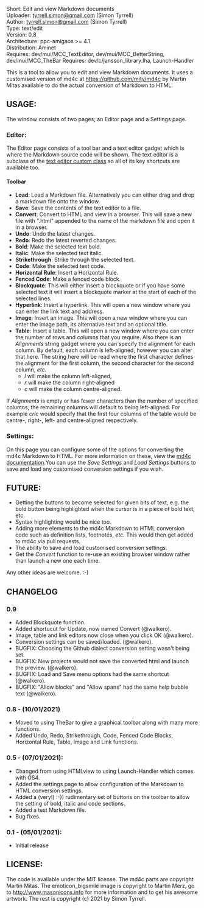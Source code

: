 Short:        Edit and view Markdown documents  
Uploader:     tyrrell.simon@gmail.com (Simon Tyrrell)  
Author:       tyrrell.simon@gmail.com (Simon Tyrrell)  
Type:         text/edit  
Version:      0.8  
Architecture: ppc-amigaos >= 4.1  
Distribution: Aminet  
Requires: dev/mui/MCC_TextEditor, dev/mui/MCC_BetterString, dev/mui/MCC_TheBar
Requires: dev/c/jansson_library.lha, Launch-Handler  

This is a tool to allow you to edit and view Markdown documents. It uses a 
customised version of md4c at https://github.com/mity/md4c by Martin Mitas 
available to do the actual conversion of Markdown to HTML.

## USAGE:

The window consists of two pages; an Editor page and a Settings page.

### Editor:

The Editor page consists of a tool bar and a text editor gadget which is where
 the Markdown source code will be shown. The text editor is a subclass of the 
 [text editor custom class](https://github.com/amiga-mui/texteditor) so all of 
 its key shortcuts are available too.

#### Toolbar

 * **Load**: Load a Markdown file. Alternatively you can either drag and drop 
 a markdown file onto the window.
 * **Save**: Save the contents of the text editor to a file.
 * **Convert**: Convert to HTML and view in a browser. This will save a new 
 file with ".html" appended to the name of the markdown file and open it in a 
 browser.
 * **Undo**: Undo the latest changes.
 * **Redo**: Redo the latest reverted changes.
 * **Bold**: Make the selected text bold.
 * **Italic**: Make the selected text italic.
 * **Strikethrough**: Strike through the selected text.
 * **Code**: Make the selected text code.
 * **Horizontal Rule**: Insert a Horizontal Rule.
 * **Fenced Code**: Make a fenced code block.
 * **Blockquote**: This will either insert a blockquote or if you have some 
 selected text it will insert a blockquote marker at the start of each of the 
 selected lines.
 * **Hyperlink**: Insert a hyperlink. This will open a new window where you 
 can enter the link text and address. 
 * **Image**: Insert an image. This will open a new window where you can 
 enter the image path, its alternative text and an optional title. 
 * **Table**: Insert a table. This will open a new window where you can enter 
 the number of rows and columns that you require. Also there is an 
 *Alignments* string gadget where you can specify the alignment for each 
 column. 
 By default, each column is left-aligned, however you can alter that here. The 
 string here will be read where the first character defines the alignment for 
 the first column, the second character for the second column, *etc.* 
    * *l* will make the column left-aligned, 
    * *r* will make the column right-aligned
    * *c* will make the column centre-aligned.

If *Alignments* is empty or has fewer characters than the number of 
specified  columns, the remaining columns will default to being left-aligned. 
For example *crlc* would specify that the first four columns of the table 
would be centre-, right-, left- and centre-aligned respectively.
 
### Settings:

On this page you can configure some of the options for converting the md4c 
Markdown to HTML. For more information on these, view the 
[md4c documentation](https://github.com/mity/md4c).You can use the 
*Save Settings* and *Load Settings* buttons to save and load any customised 
conversion settings if you wish. 

## FUTURE:

 * Getting the buttons to become selected for given bits of text, e.g. the bold 
 button being highlighted when the cursor is in a piece of bold text, etc. 
 * Syntax highlighting would be nice too. 
 * Adding more elements to the md4c Markdown to HTML conversion code such as 
 definition lists, footnotes, *etc.* This would then get added to md4c via pull 
 requests.
 * The ability to save and load customised conversion settings.
 * Get the *Convert* function to re-use an existing browser window rather than 
 launch a new one each time.

Any other ideas are welcome. :-)

## CHANGELOG

### 0.9
 * Added Blockquote function.
 * Added shortucut for Update, now named Convert (@walkero).
 * Image, table and link editors now close when you click OK (@walkero).
 * Conversion settings can be saved/loaded. (@walkero). 
 * BUGFIX: Choosing the Github dialect conversion setting wasn't being set.
 * BUGFIX: New projects would not save the converted html and launch the preview. (@walkero).
 * BUGFIX: Load and Save menu options had the same shortcut (@walkero). 
 * BUGFIX: "Allow blocks" and "Allow spans" had the same help bubble text
 (@walkero).
  
### 0.8 - (10/01/2021)
 * Moved to using TheBar to give a graphical toolbar along with many more 
 functions.
 * Added Undo, Redo, Strikethrough, Code, Fenced Code Blocks, Horizontal Rule,
 Table, Image and Link functions.
	
### 0.5 - (07/01/2021):
 * Changed from using HTMLview to using Launch-Handler which comes with OS4.
 * Added the settings page to allow configuration of the Markdown to HTML 
 conversion settings. 
 * Added a (very!) :-)) rudimentary set of buttons on the toolbar to allow the 
 setting of bold, italic and code sections. 
 * Added a test Markdown file.
 * Bug fixes.

### 0.1 - (05/01/2021):
 * Initial release

## LICENSE:

The code is available under the MIT license. The md4c parts are copyright 
Martin Mitas. The emoticon_bigsmile image is copyright to Martin Merz, 
go to http://www.masonicons.info for more information and to get his awesome 
artwork. The rest is copyright (c) 2021 by Simon Tyrrell. 


 
